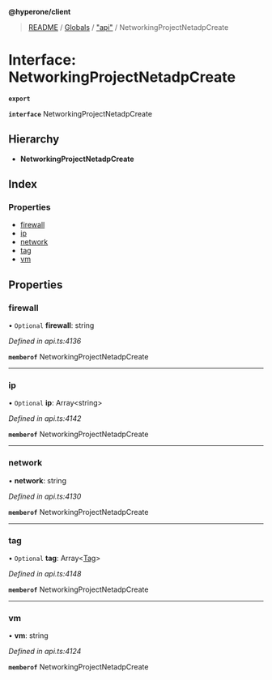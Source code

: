 **@hyperone/client**

> [README](../README.md) / [Globals](../globals.md) / ["api"](../modules/_api_.md) / NetworkingProjectNetadpCreate

# Interface: NetworkingProjectNetadpCreate

**`export`** 

**`interface`** NetworkingProjectNetadpCreate

## Hierarchy

* **NetworkingProjectNetadpCreate**

## Index

### Properties

* [firewall](_api_.networkingprojectnetadpcreate.md#firewall)
* [ip](_api_.networkingprojectnetadpcreate.md#ip)
* [network](_api_.networkingprojectnetadpcreate.md#network)
* [tag](_api_.networkingprojectnetadpcreate.md#tag)
* [vm](_api_.networkingprojectnetadpcreate.md#vm)

## Properties

### firewall

• `Optional` **firewall**: string

*Defined in api.ts:4136*

**`memberof`** NetworkingProjectNetadpCreate

___

### ip

• `Optional` **ip**: Array\<string>

*Defined in api.ts:4142*

**`memberof`** NetworkingProjectNetadpCreate

___

### network

•  **network**: string

*Defined in api.ts:4130*

**`memberof`** NetworkingProjectNetadpCreate

___

### tag

• `Optional` **tag**: Array\<[Tag](_api_.tag.md)>

*Defined in api.ts:4148*

**`memberof`** NetworkingProjectNetadpCreate

___

### vm

•  **vm**: string

*Defined in api.ts:4124*

**`memberof`** NetworkingProjectNetadpCreate
